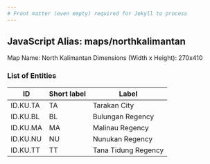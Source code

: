 ```yaml
---
# Front matter (even empty) required for Jekyll to process
---
```


## JavaScript Alias: maps/northkalimantan

Map Name: North Kalimantan
Dimensions (Width x Height): 270x410





### List of Entities

ID | Short label | Label
---|---|---|
ID.KU.TA|TA|Tarakan City
ID.KU.BL|BL|Bulungan Regency
ID.KU.MA|MA|Malinau Regency
ID.KU.NU|NU|Nunukan Regency
ID.KU.TT|TT|Tana Tidung Regency